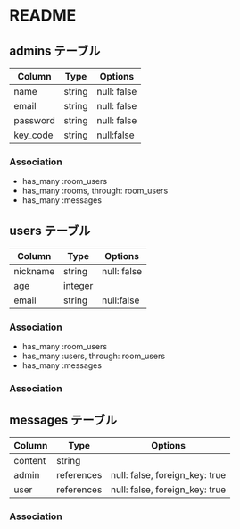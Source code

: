 # README

## admins テーブル

| Column   | Type   | Options     |
| -------- | ------ | ----------- |
| name     | string | null: false |
| email    | string | null: false |
| password | string | null: false |
| key_code | string | null:false  |

### Association

- has_many :room_users
- has_many :rooms, through: room_users
- has_many :messages

## users テーブル

| Column   | Type    | Options     |
| -------- | ------- | ----------- |
| nickname | string  | null: false |
| age      | integer |             |
| email    | string  | null:false  |

### Association

- has_many :room_users
- has_many :users, through: room_users
- has_many :messages

### Association


## messages テーブル

| Column  | Type       | Options                        |
| ------- | ---------- | ------------------------------ |
| content | string     |                                |
| admin   | references | null: false, foreign_key: true |
| user    | references | null: false, foreign_key: true |

### Association